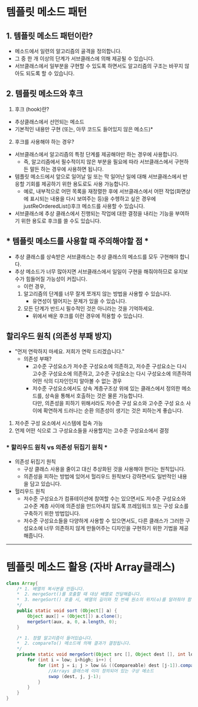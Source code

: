 # 템플릿 메소드 패턴
## 1. 템플릿 메소드 패턴이란?
* 메소드에서 일련의 알고리즘의 골격을 정의합니다.
* 그 중 한 개 이상의 단계가 서브클래스에 의해 제공될 수 있습니다.
* 서브클래스에서 일부분을 구현할 수 있도록 하면서도 알고리즘의 구조는 바꾸지 않아도 되도록 할 수 있습니다.

## 2. 템플릿 메소드와 후크
1. 후크 (hook)란? </br>
* 추상클래스에서 선언되는 메소드
* 기본적인 내용만 구현 (또는, 아무 코드도 들어있지 않은 메소드)*
2. 후크를 사용해야 하는 경우?
* 서브클래스에서 알고리즘의 특정 단계를 제공해야만 하는 경우에 사용합니다.
    * 즉, 알고리즘에서 필수적이지 않은 부분을 필요에 따라 서브클래스에서 구현하든 말든 하는 경우에 사용하면 됩니다.
* 템플릿 메소드에서 앞으로 일어날 일 또는 막 일어난 일에 대해 서브클래스에서 반응할 기회를 제공하기 위한 용도로도 사용 가능합니다.
    * 예로, 내부적으로 어떤 목록을 재정렬한 후에 서브클래스에서 어떤 작업(화면상에 표시되는 내용을 다시 보여주는 등)을 수헹하고 싶은 경우에 justReOrderedList()후크 메소드를 사용할 수 있습니다.
* 서브클래스에 추상 클래스에서 진행되는 작업에 대한 결정을 내리는 기능을 부여하기 위한 용도로 후크를 쓸 수도 있습니다.

## * 템플릿 메소드를 사용할 때 주의해야할 점 * 
* 추상 클래스를 상속받은 서브클래스는 추상 클래스의 메소드를 모두 구현해야 합니다. 
* 추상 메소드가 너무 많아지면 서브클래스에서 일일이 구현을 해줘야하므로 유지보수가 힘들어질 가능성이 커집니다. 
    * 이런 경우, 
    1. 알고리즘의 단계를 너무 잘게 쪼개지 않는 방법을 사용할 수 있습니다.
        * 유연성이 떨어지는 문제가 있을 수 있습니다.
    2. 모든 단계가 반드시 필수적인 것은 아니라는 것을 기억하세요. 
        * 위에서 배운 후크를 이런 경우에 적용할 수 있습니다.

## 할리우드 원칙 (의존성 부패 방지)
* "먼저 연락하지 마세요. 저희가 연락 드리겠습니다."
    * 의존성 부패? </br>
        * 고수준 구성요소가 저수준 구성요소에 의존하고, 저수준 구성요소는 다시 고수준 구성요소에 의존하고, 고수준 구성요소는 다시 구성요소에 의존하여 어떤 식의 디자인인지 알아볼 수 없는 경우
        * 저수준 구성요소에서도 상속 계층구조상 위에 있는 클래스에서 정의한 메소드를, 상속을 통해서 호출하는 것은 물론 가능합니다. </br>
         다만, 의존성을 피하기 위해서라도 저수준 구성 요소와 고수준 구성 요소 사이에 확연하게 드러나는 순환 의존성이 생기는 것은 피하는게 좋습니다. 
1. 저수준 구성 요소에서 시스템에 접속 가능 </br>
2. 언제 어떤 식으로 그 구성요소들을 사용할지는 고수준 구성요소에서 결정

### * 할리우드 원칙 vs 의존성 뒤집기 원칙 *
* 의존성 뒤집기 원칙
    * 구상 클래스 사용을 줄이고 대신 추상화된 것을 사용해야 한다는 원칙입니다.
    * 의존성을 피하는 방법에 있어서 헐리우드 원칙보다 강하면서도 일반적인 내용을 담고 있습니다. 
* 헐리우드 원칙
    * 저수준 구성요소가 컴퓨테이션에 참여할 수는 있으면서도 저수준 구성요소와 고수준 계층 사이에 의존성을 만드어내지 않도록 프레임워크 또는 구성 요소를 구축하기 위한 방법입니다.
    * 저수준 구성요소들을 다양하게 사용할 수 있으면서도, 다른 클래스가 그러한 구성요소에 너무 의존하지 않게 만들어주는 디자인을 구현하기 위한 기법을 제공해줍니다. 
-------

# 템플릿 메소드 활용 (자바 Array클래스)
```java
class Array{
    /* 1. 배열의 복사본을 만듭니다.
    *  2. mergeSort()를 호출할 때 대상 배열로 전달해줍니다.
    *  3. mergeSort() 호출 시, 배열의 길이와 첫 번째 원소의 위치(o)를 알려줘야 함 
    */
    public static void sort (Object[] a) {
        Object aux[] = (Object[]) a.clone();
        mergeSort(aux, a, 0, a.length, 0);
    }

    /* 1. 정렬 알고리즘이 들어있습니다.
    *  2. compareTo() 메소드에 의해 결과가 결정됩니다.
    */
    private static void mergeSort(Object src [], Object dest [], int low, int high, int off) {
        for (int i = low; i<high; i++) {
            for (int j = i; j > low && ((Compareable) dest [j-1]).compareTo((Comparable) dest [j]) > 0; j--) {
                //Arrays 클래스에 이미 정의되어 있는 구상 메소드
                swap (dest, j, j-1);
            }
        }
    }
}
```
